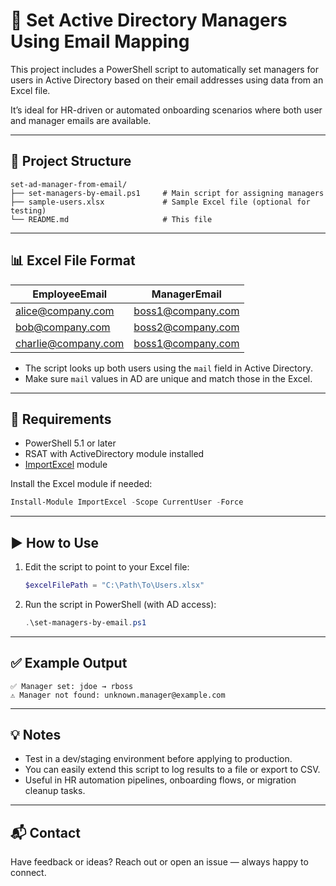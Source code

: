 # 📌 Set Active Directory Managers Using Email Mapping

This project includes a PowerShell script to automatically set managers for users in Active Directory based on their email addresses using data from an Excel file.

It’s ideal for HR-driven or automated onboarding scenarios where both user and manager emails are available.

---

## 📁 Project Structure

```
set-ad-manager-from-email/
├── set-managers-by-email.ps1     # Main script for assigning managers
├── sample-users.xlsx             # Sample Excel file (optional for testing)
└── README.md                     # This file
```

---

## 📊 Excel File Format

| EmployeeEmail         | ManagerEmail          |
|-----------------------|-----------------------|
| alice@company.com     | boss1@company.com     |
| bob@company.com       | boss2@company.com     |
| charlie@company.com   | boss1@company.com     |

- The script looks up both users using the `mail` field in Active Directory.
- Make sure `mail` values in AD are unique and match those in the Excel.

---

## 🔧 Requirements

- PowerShell 5.1 or later
- RSAT with ActiveDirectory module installed
- [ImportExcel](https://www.powershellgallery.com/packages/ImportExcel/) module

Install the Excel module if needed:

```powershell
Install-Module ImportExcel -Scope CurrentUser -Force
```

---

## ▶️ How to Use

1. Edit the script to point to your Excel file:
   ```powershell
   $excelFilePath = "C:\Path\To\Users.xlsx"
   ```

2. Run the script in PowerShell (with AD access):

   ```powershell
   .\set-managers-by-email.ps1
   ```

---

## ✅ Example Output

```text
✅ Manager set: jdoe → rboss
⚠️ Manager not found: unknown.manager@example.com
```

---

## 💡 Notes

- Test in a dev/staging environment before applying to production.
- You can easily extend this script to log results to a file or export to CSV.
- Useful in HR automation pipelines, onboarding flows, or migration cleanup tasks.

---

## 📬 Contact

Have feedback or ideas? Reach out or open an issue — always happy to connect.

